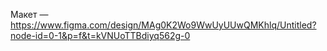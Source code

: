 Макет — https://www.figma.com/design/MAg0K2Wo9WwUyUUwQMKhlq/Untitled?node-id=0-1&p=f&t=kVNUoTTBdiyq562g-0